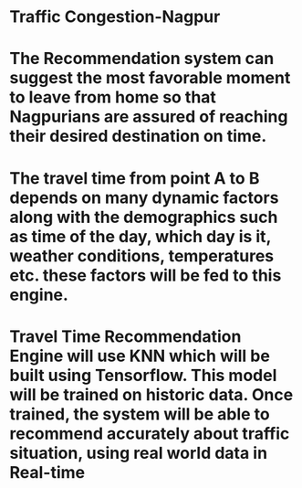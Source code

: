 # Traffic Congestion-Nagpur


# The Recommendation system can suggest the most favorable moment to leave from home so that Nagpurians are assured of reaching their desired destination on time.

# The travel time from point A to B depends on many dynamic factors along with the demographics such as time of the day, which day is it, weather conditions, temperatures etc. these factors will be fed to this engine.

# Travel Time Recommendation Engine will use KNN which will be built using Tensorflow. This model will be trained on historic data. Once trained, the system will be able to recommend accurately about traffic situation, using real world data in Real-time
